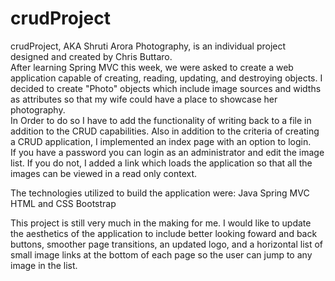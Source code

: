 # crudProject


crudProject, AKA Shruti Arora Photography, is an individual project designed and created by Chris Buttaro.  
After learning Spring MVC this week, we were asked to create a web application capable
of creating, reading, updating, and destroying objects. I decided to create "Photo" objects which include 
image sources and widths as attributes so that my wife could have a place to showcase her photography.  
In Order to do so I have to add the functionality of writing back to a file in addition to the CRUD capabilities. 
Also in addition to the criteria of creating a CRUD application, I implemented an index page with an option to login.  
If you have a password you can login as an administrator and edit the image list.  If you do not, I added a link which 
loads the application so that all the images can be viewed in a read only context. 


The technologies utilized to build the application were:
Java
Spring MVC
HTML and CSS 
Bootstrap


This project is still very much in the making for me. I would like to update the aesthetics of the application to 
include better looking foward and back buttons, smoother page transitions, an updated logo, and a horizontal list 
of small image links at the bottom of each page so the user can jump to any image in the list.


